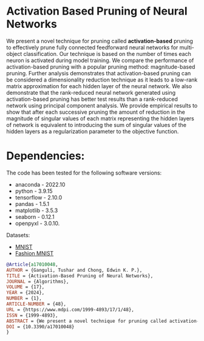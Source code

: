 # Activation Based Pruning of Neural Networks

We present a novel technique for pruning called **activation-based** pruning to effectively prune fully connected feedforward neural networks for multi-object classification. 
Our technique is based on the number of times each neuron is activated during model training. We compare the performance of activation-based pruning with a popular pruning method: 
magnitude-based pruning. Further analysis demonstrates that activation-based pruning can be considered a dimensionality reduction technique as it leads to a low-rank matrix 
approximation for each hidden layer of the neural network. We also demonstrate that the rank-reduced neural network generated using activation-based pruning has better test 
results than a rank-reduced network using principal component analysis. We provide empirical results to show that after each successive pruning the amount of reduction in the 
magnitude of singular values of each matrix representing the hidden layers of network is equivalent to introducing the sum of singular values of the hidden layers as a 
regularization parameter to the objective function.

# Dependencies:
The code has been tested for the following software versions: 
* anaconda - $2022.10$ 
* python -  $3.9.15$
* tensorflow - $2.10.0$
* pandas - $1.5.1$
* matplotlib - $3.5.3$ 
* seaborn - $0.12.1$ 
* openpyxl - $3.0.10$.

Datasets:
* [MNIST](https://www.tensorflow.org/datasets/catalog/mnist)
* [Fashion MNIST](https://www.tensorflow.org/datasets/catalog/fashion_mnist)

```bibtex
@Article{a17010048,
AUTHOR = {Ganguli, Tushar and Chong, Edwin K. P.},
TITLE = {Activation-Based Pruning of Neural Networks},
JOURNAL = {Algorithms},
VOLUME = {17},
YEAR = {2024},
NUMBER = {1},
ARTICLE-NUMBER = {48},
URL = {https://www.mdpi.com/1999-4893/17/1/48},
ISSN = {1999-4893},
ABSTRACT = {We present a novel technique for pruning called activation-based pruning to effectively prune fully connected feedforward neural networks for multi-object classification. Our technique is based on the number of times each neuron is activated during model training. We compare the performance of activation-based pruning with a popular pruning method: magnitude-based pruning. Further analysis demonstrated that activation-based pruning can be considered a dimensionality reduction technique, as it leads to a sparse low-rank matrix approximation for each hidden layer of the neural network. We also demonstrate that the rank-reduced neural network generated using activation-based pruning has better accuracy than a rank-reduced network using principal component analysis. We provide empirical results to show that, after each successive pruning, the amount of reduction in the magnitude of singular values of each matrix representing the hidden layers of the network is equivalent to introducing the sum of singular values of the hidden layers as a regularization parameter to the objective function.},
DOI = {10.3390/a17010048}
}
```

